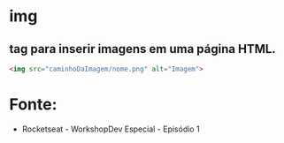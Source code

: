 # img
## tag para inserir imagens em uma página HTML. 

```html
<img src="caminhoDaImagem/nome.png" alt="Imagem">
```

# Fonte:
- Rocketseat - WorkshopDev Especial - Episódio 1